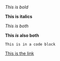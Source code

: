 *This is bold*

**This is italics**

*This _is_ both*

**This _is_ also both**

```
This is in a code block
```

[This is the link](http://www.google.com)


